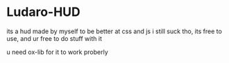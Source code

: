 # Ludaro-HUD #

its a hud made by myself to be better at css and js i still suck tho,
its free to use, and ur free to do stuff with it

u need ox-lib for it to work proberly
